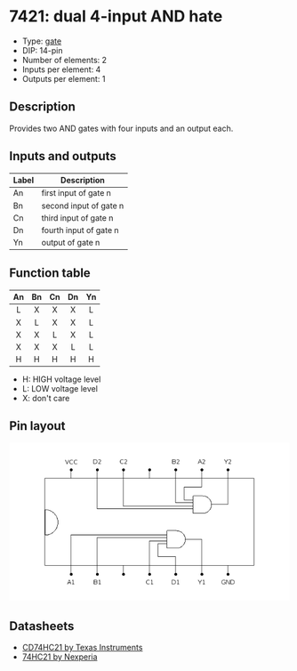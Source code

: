 # 7421: dual 4-input AND hate

- Type: [gate](gates.md)
- DIP: 14-pin
- Number of elements: 2
- Inputs per element: 4
- Outputs per element: 1

## Description

Provides two AND gates with four inputs and an output each.

## Inputs and outputs

| Label | Description            |
| ----- | ---------------------- |
| An    | first input of gate n  |
| Bn    | second input of gate n |
| Cn    | third input of gate n  |
| Dn    | fourth input of gate n |
| Yn    | output of gate n       |

## Function table

| An  | Bn  | Cn  | Dn  | Yn  |
|:---:|:---:|:---:|:---:|:---:|
|  L  |  X  |  X  |  X  |  L  |
|  X  |  L  |  X  |  X  |  L  |
|  X  |  X  |  L  |  X  |  L  |
|  X  |  X  |  X  |  L  |  L  |
|  H  |  H  |  H  |  H  |  H  |

- H: HIGH voltage level
- L: LOW voltage level
- X: don't care

## Pin layout

![](../dia/7421-dip.png)

## Datasheets

- [CD74HC21 by Texas Instruments](http://www.ti.com/lit/gpn/cd74hc21)
- [74HC21 by Nexperia](https://assets.nexperia.com/documents/data-sheet/74HC21.pdf)
